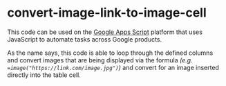 # convert-image-link-to-image-cell

This code can be used on the [Google Apps Script](https://developers.google.com/apps-script) platform that uses JavaScript to automate tasks across Google products.

As the name says, this code is able to loop through the defined columns and convert images that are being displayed via the formula *(e.g. `=image("https://link.com/image.jpg")`)* and convert for an image inserted directly into the table cell.
